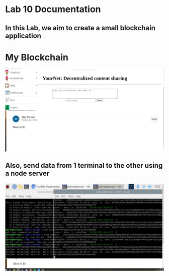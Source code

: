 # Lab 10 Documentation
## In this Lab, we aim to create a small blockchain application
# My Blockchain
![Blockchain](pics/lab10.JPG)
## Also, send data from 1 terminal to the other using a node server
![transmission](pics/lab10.BCJPG.JPG)
